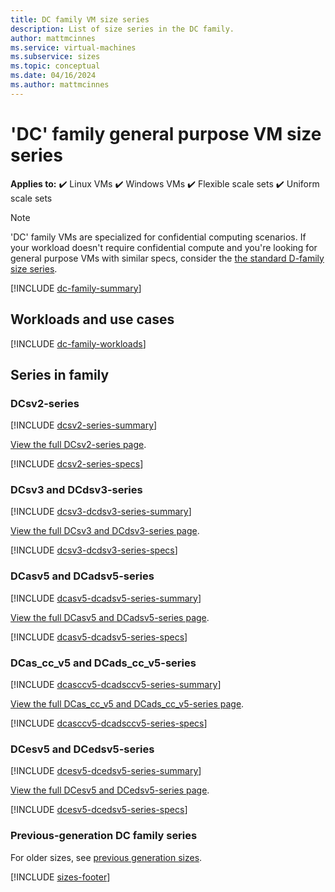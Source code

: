 ```yaml
---
title: DC family VM size series 
description: List of size series in the DC family.
author: mattmcinnes
ms.service: virtual-machines
ms.subservice: sizes
ms.topic: conceptual
ms.date: 04/16/2024
ms.author: mattmcinnes
---
```


# 'DC' family general purpose VM size series

**Applies to:** :heavy_check_mark: Linux VMs :heavy_check_mark: Windows VMs :heavy_check_mark: Flexible scale sets :heavy_check_mark: Uniform scale sets

> [!NOTE]
> 'DC' family VMs are specialized for confidential computing scenarios. If your workload doesn't require confidential compute and you're looking for general purpose VMs with similar specs, consider the [the standard D-family size series](./d-family.md).

[!INCLUDE [dc-family-summary](./includes/dc-family-summary.md)]

## Workloads and use cases

[!INCLUDE [dc-family-workloads](./includes/dc-family-workloads.md)]

## Series in family

### DCsv2-series
[!INCLUDE [dcsv2-series-summary](./includes/dcsv2-series-summary.md)]

[View the full DCsv2-series page](../../dcv2-series.md).

[!INCLUDE [dcsv2-series-specs](./includes/dcsv2-series-specs.md)]


### DCsv3 and DCdsv3-series
[!INCLUDE [dcsv3-dcdsv3-series-summary](./includes/dcsv3-dcdsv3-series-summary.md)]

[View the full DCsv3 and DCdsv3-series page](../../dcv3-series.md).

[!INCLUDE [dcsv3-dcdsv3-series-specs](./includes/dcsv3-dcdsv3-series-specs.md)]


### DCasv5 and DCadsv5-series
[!INCLUDE [dcasv5-dcadsv5-series-summary](./includes/dcasv5-dcadsv5-series-summary.md)]

[View the full DCasv5 and DCadsv5-series page](../../dcasv5-dcadsv5-series.md).

[!INCLUDE [dcasv5-dcadsv5-series-specs](./includes/dcasv5-dcadsv5-series-specs.md)]


### DCas_cc_v5 and DCads_cc_v5-series
[!INCLUDE [dcasccv5-dcadsccv5-series-summary](./includes/dcasccv5-dcadsccv5-series-summary.md)]

[View the full DCas_cc_v5 and DCads_cc_v5-series page](../../dcasccv5-dcadsccv5-series.md).

[!INCLUDE [dcasccv5-dcadsccv5-series-specs](./includes/dcasccv5-dcadsccv5-series-specs.md)]


### DCesv5 and DCedsv5-series
[!INCLUDE [dcesv5-dcedsv5-series-summary](./includes/dcesv5-dcedsv5-series-summary.md)]

[View the full DCesv5 and DCedsv5-series page](../../dcesv5-dcedsv5-series.md).

[!INCLUDE [dcesv5-dcedsv5-series-specs](./includes/dcesv5-dcedsv5-series-specs.md)]


### Previous-generation DC family series
For older sizes, see [previous generation sizes](../previous-gen-sizes-list.md#general-purpose-previous-gen-sizes).

[!INCLUDE [sizes-footer](../includes/sizes-footer.md)]
